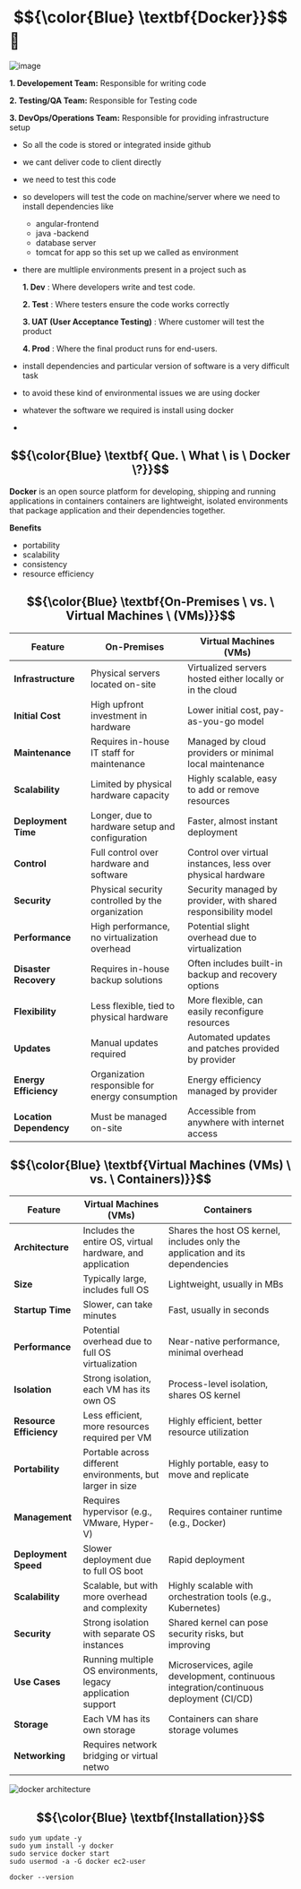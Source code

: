 #  $${\color{Blue} \textbf{Docker}}$$ 🐳

![image](https://github.com/abhipraydhoble/devops-B-34/assets/122669982/7fcb6dc3-dfcd-4a00-9349-91b16869bd39)

**1. Developement Team:** Responsible for writing code

**2. Testing/QA Team:** Responsible for Testing code

**3. DevOps/Operations Team:** Responsible for providing infrastructure setup
   
- So all the code is stored or integrated inside github
- we cant deliver code to client directly
- we need to test this code
- so developers will test the code on machine/server where we need to install dependencies like
    - angular-frontend
    - java -backend
    - database server
    - tomcat for app
  so this set up we called as environment

- there are multliple environments present in a project such as
  
  **1. Dev** : Where developers write and test code.
  
  **2. Test** : Where testers ensure the code works correctly
  
  **3. UAT (User Acceptance Testing)** : Where customer will test the product
  
  **4. Prod** : Where the final product runs for end-users.

- install dependencies and particular version of software is a very difficult task
- to avoid these kind of environmental issues we are using docker
- whatever the software we required is install using docker
- 
##  $${\color{Blue} \textbf{ Que. \ What \ is \ Docker \?}}$$
**Docker** is an open source platform for developing, shipping and running applications in containers
           containers are lightweight, isolated environments that package application and their dependencies together.
  
  **Benefits**
  - portability
  - scalability
  - consistency
  - resource efficiency


  ##  $${\color{Blue} \textbf{On-Premises \ vs. \ Virtual Machines \ (VMs)}}$$  

| Feature                    | On-Premises                                      | Virtual Machines (VMs)                          |
|----------------------------|--------------------------------------------------|-------------------------------------------------|
| **Infrastructure**         | Physical servers located on-site                | Virtualized servers hosted either locally or in the cloud |
| **Initial Cost**           | High upfront investment in hardware             | Lower initial cost, pay-as-you-go model         |
| **Maintenance**            | Requires in-house IT staff for maintenance      | Managed by cloud providers or minimal local maintenance |
| **Scalability**            | Limited by physical hardware capacity           | Highly scalable, easy to add or remove resources |
| **Deployment Time**        | Longer, due to hardware setup and configuration | Faster, almost instant deployment               |
| **Control**                | Full control over hardware and software         | Control over virtual instances, less over physical hardware |
| **Security**               | Physical security controlled by the organization| Security managed by provider, with shared responsibility model |
| **Performance**            | High performance, no virtualization overhead    | Potential slight overhead due to virtualization |
| **Disaster Recovery**      | Requires in-house backup solutions              | Often includes built-in backup and recovery options |
| **Flexibility**            | Less flexible, tied to physical hardware        | More flexible, can easily reconfigure resources |
| **Updates**                | Manual updates required                         | Automated updates and patches provided by provider |
| **Energy Efficiency**      | Organization responsible for energy consumption | Energy efficiency managed by provider           |
| **Location Dependency**    | Must be managed on-site                         | Accessible from anywhere with internet access   |





##  $${\color{Blue} \textbf{Virtual Machines (VMs) \ vs. \  Containers)}}$$  

| Feature                   | Virtual Machines (VMs)                               | Containers                                     |
|---------------------------|------------------------------------------------------|------------------------------------------------|
| **Architecture**          | Includes the entire OS, virtual hardware, and application | Shares the host OS kernel, includes only the application and its dependencies |
| **Size**                  | Typically large, includes full OS                   | Lightweight, usually in MBs                    |
| **Startup Time**          | Slower, can take minutes                            | Fast, usually in seconds                       |
| **Performance**           | Potential overhead due to full OS virtualization    | Near-native performance, minimal overhead      |
| **Isolation**             | Strong isolation, each VM has its own OS            | Process-level isolation, shares OS kernel      |
| **Resource Efficiency**   | Less efficient, more resources required per VM      | Highly efficient, better resource utilization  |
| **Portability**           | Portable across different environments, but larger in size | Highly portable, easy to move and replicate   |
| **Management**            | Requires hypervisor (e.g., VMware, Hyper-V)         | Requires container runtime (e.g., Docker)      |
| **Deployment Speed**      | Slower deployment due to full OS boot               | Rapid deployment                               |
| **Scalability**           | Scalable, but with more overhead and complexity     | Highly scalable with orchestration tools (e.g., Kubernetes) |
| **Security**              | Strong isolation with separate OS instances         | Shared kernel can pose security risks, but improving |
| **Use Cases**             | Running multiple OS environments, legacy application support | Microservices, agile development, continuous integration/continuous deployment (CI/CD) |
| **Storage**               | Each VM has its own storage                         | Containers can share storage volumes           |
| **Networking**            | Requires network bridging or virtual netwo








![docker architecture](https://github.com/abhipraydhoble/devops-B-34/assets/122669982/5f9d4992-8282-4bd5-8e3f-640e715c737c)


##  $${\color{Blue} \textbf{Installation}}$$  

````
sudo yum update -y
sudo yum install -y docker
sudo service docker start
sudo usermod -a -G docker ec2-user
````
````
docker --version
````

